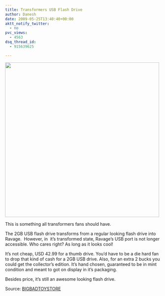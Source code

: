 ```yaml
---
title: Transformers USB Flash Drive
author: Danesh
date: 2009-05-25T13:40:40+00:00
aktt_notify_twitter:
  - no
pvc_views:
  - 4563
dsq_thread_id:
  - 915639625

---
```

[<img class="alignnone" title="Transformers USB Flash Drive" src="http://media.s3image.com/tak10927dc0.jpg" alt="" width="500" />][1]

This is something all transformers fans should have.

The 2GB USB flash drive transforms from a regular looking flash drive into Ravage.  However, in  it&#8217;s transformed state, Ravage&#8217;s USB port is not longer accessible. Who cares right? As long as it looks cool!

It&#8217;s not cheap, USD 42.99 for a thumb drive. You&#8217;d have to be a die hard fan to drop that kind of cash for a 2GB USB drive. Also, for an extra 2 bucks you could get the collector&#8217;s edition. It&#8217;s hand chosen, guaranteed to be in mint condition and meant to got on display in it&#8217;s packaging.

Besides price, it&#8217;s still an awesome looking flash drive.

Source: [BIGBADTOYSTORE][2]

 [1]: http://media.s3image.com/tak10927dc0.jpg
 [2]: http://www.bigbadtoystore.com/bbts/product.aspx?product=TAK10927&mode=retail&picture=out